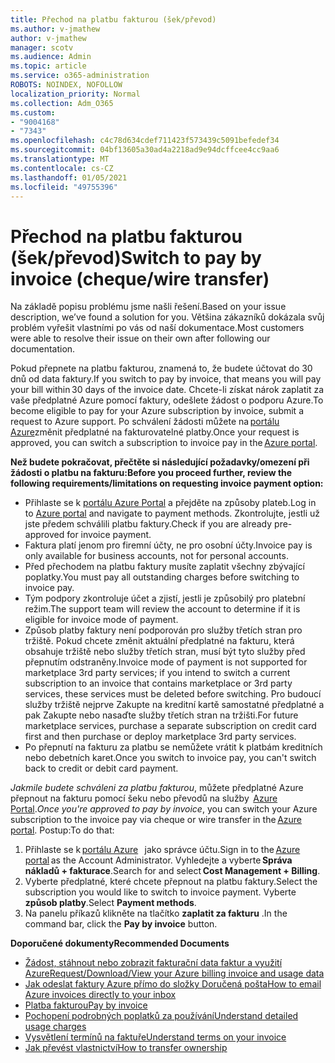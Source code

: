 ```yaml
---
title: Přechod na platbu fakturou (šek/převod)
ms.author: v-jmathew
author: v-jmathew
manager: scotv
ms.audience: Admin
ms.topic: article
ms.service: o365-administration
ROBOTS: NOINDEX, NOFOLLOW
localization_priority: Normal
ms.collection: Adm_O365
ms.custom:
- "9004168"
- "7343"
ms.openlocfilehash: c4c78d634cdef711423f573439c5091befedef34
ms.sourcegitcommit: 04bf13605a30ad4a2218ad9e94dcffcee4cc9aa6
ms.translationtype: MT
ms.contentlocale: cs-CZ
ms.lasthandoff: 01/05/2021
ms.locfileid: "49755396"
---
```

# <a name="switch-to-pay-by-invoice-chequewire-transfer"></a><span data-ttu-id="f3182-102">Přechod na platbu fakturou (šek/převod)</span><span class="sxs-lookup"><span data-stu-id="f3182-102">Switch to pay by invoice (cheque/wire transfer)</span></span>

<span data-ttu-id="f3182-103">Na základě popisu problému jsme našli řešení.</span><span class="sxs-lookup"><span data-stu-id="f3182-103">Based on your issue description, we’ve found a solution for you.</span></span> <span data-ttu-id="f3182-104">Většina zákazníků dokázala svůj problém vyřešit vlastními po vás od naší dokumentace.</span><span class="sxs-lookup"><span data-stu-id="f3182-104">Most customers were able to resolve their issue on their own after following our documentation.</span></span>

<span data-ttu-id="f3182-105">Pokud přepnete na platbu fakturou, znamená to, že budete účtovat do 30 dnů od data faktury.</span><span class="sxs-lookup"><span data-stu-id="f3182-105">If you switch to pay by invoice, that means you will pay your bill within 30 days of the invoice date.</span></span> <span data-ttu-id="f3182-106">Chcete-li získat nárok zaplatit za vaše předplatné Azure pomocí faktury, odešlete žádost o podporu Azure.</span><span class="sxs-lookup"><span data-stu-id="f3182-106">To become eligible to pay for your Azure subscription by invoice, submit a request to Azure support.</span></span> <span data-ttu-id="f3182-107">Po schválení žádosti můžete na [portálu Azure](https://portal.azure.com/)změnit předplatné na fakturovatelné platby.</span><span class="sxs-lookup"><span data-stu-id="f3182-107">Once your request is approved, you can switch a subscription to invoice pay in the [Azure portal](https://portal.azure.com/).</span></span>

<span data-ttu-id="f3182-108">**Než budete pokračovat, přečtěte si následující požadavky/omezení při žádosti o platbu na fakturu:**</span><span class="sxs-lookup"><span data-stu-id="f3182-108">**Before you proceed further, review the following requirements/limitations on requesting invoice payment option:**</span></span>

- <span data-ttu-id="f3182-109">Přihlaste se k [portálu Azure Portal](https://portal.azure.com/) a přejděte na způsoby plateb.</span><span class="sxs-lookup"><span data-stu-id="f3182-109">Log in to [Azure portal](https://portal.azure.com/) and navigate to payment methods.</span></span> <span data-ttu-id="f3182-110">Zkontrolujte, jestli už jste předem schválili platbu faktury.</span><span class="sxs-lookup"><span data-stu-id="f3182-110">Check if you are already pre-approved for invoice payment.</span></span>
- <span data-ttu-id="f3182-111">Faktura platí jenom pro firemní účty, ne pro osobní účty.</span><span class="sxs-lookup"><span data-stu-id="f3182-111">Invoice pay is only available for business accounts, not for personal accounts.</span></span>
- <span data-ttu-id="f3182-112">Před přechodem na platbu faktury musíte zaplatit všechny zbývající poplatky.</span><span class="sxs-lookup"><span data-stu-id="f3182-112">You must pay all outstanding charges before switching to invoice pay.</span></span>
- <span data-ttu-id="f3182-113">Tým podpory zkontroluje účet a zjistí, jestli je způsobilý pro platební režim.</span><span class="sxs-lookup"><span data-stu-id="f3182-113">The support team will review the account to determine if it is eligible for invoice mode of payment.</span></span>
- <span data-ttu-id="f3182-114">Způsob platby faktury není podporován pro služby třetích stran pro tržiště. Pokud chcete změnit aktuální předplatné na fakturu, která obsahuje tržiště nebo služby třetích stran, musí být tyto služby před přepnutím odstraněny.</span><span class="sxs-lookup"><span data-stu-id="f3182-114">Invoice mode of payment is not supported for marketplace 3rd party services; if you intend to switch a current subscription to an invoice that contains marketplace or 3rd party services, these services must be deleted before switching.</span></span> <span data-ttu-id="f3182-115">Pro budoucí služby tržiště nejprve Zakupte na kreditní kartě samostatné předplatné a pak Zakupte nebo nasaďte služby třetích stran na tržišti.</span><span class="sxs-lookup"><span data-stu-id="f3182-115">For future marketplace services, purchase a separate subscription on credit card first and then purchase or deploy marketplace 3rd party services.</span></span>
- <span data-ttu-id="f3182-116">Po přepnutí na fakturu za platbu se nemůžete vrátit k platbám kreditních nebo debetních karet.</span><span class="sxs-lookup"><span data-stu-id="f3182-116">Once you switch to invoice pay, you can't switch back to credit or debit card payment.</span></span>

<span data-ttu-id="f3182-117">*Jakmile budete schváleni za platbu fakturou*, můžete předplatné Azure přepnout na fakturu pomocí šeku nebo převodů na služby  [Azure Portal](https://portal.azure.com/).</span><span class="sxs-lookup"><span data-stu-id="f3182-117">*Once you're approved to pay by invoice*, you can switch your Azure subscription to the invoice pay via cheque or wire transfer in the [Azure portal](https://portal.azure.com/).</span></span>
<span data-ttu-id="f3182-118">Postup:</span><span class="sxs-lookup"><span data-stu-id="f3182-118">To do that:</span></span>

1. <span data-ttu-id="f3182-119">Přihlaste se k [portálu Azure](https://portal.azure.com/)   jako správce účtu.</span><span class="sxs-lookup"><span data-stu-id="f3182-119">Sign in to the [Azure portal](https://portal.azure.com/) as the Account Administrator.</span></span> <span data-ttu-id="f3182-120">Vyhledejte a vyberte **Správa nákladů + fakturace**.</span><span class="sxs-lookup"><span data-stu-id="f3182-120">Search for and select **Cost Management + Billing**.</span></span>
2. <span data-ttu-id="f3182-121">Vyberte předplatné, které chcete přepnout na platbu faktury.</span><span class="sxs-lookup"><span data-stu-id="f3182-121">Select the subscription you would like to switch to invoice payment.</span></span> <span data-ttu-id="f3182-122">Vyberte **způsob platby**.</span><span class="sxs-lookup"><span data-stu-id="f3182-122">Select **Payment methods**.</span></span>
3. <span data-ttu-id="f3182-123">Na panelu příkazů klikněte na tlačítko **zaplatit za fakturu** .</span><span class="sxs-lookup"><span data-stu-id="f3182-123">In the command bar, click the **Pay by invoice** button.</span></span>

<span data-ttu-id="f3182-124">**Doporučené dokumenty**</span><span class="sxs-lookup"><span data-stu-id="f3182-124">**Recommended Documents**</span></span>

- [<span data-ttu-id="f3182-125">Žádost, stáhnout nebo zobrazit fakturační data faktur a využití Azure</span><span class="sxs-lookup"><span data-stu-id="f3182-125">Request/Download/View your Azure billing invoice and usage data</span></span>](https://docs.microsoft.com/azure/billing/billing-download-azure-invoice-daily-usage-date)
- [<span data-ttu-id="f3182-126">Jak odeslat faktury Azure přímo do složky Doručená pošta</span><span class="sxs-lookup"><span data-stu-id="f3182-126">How to email Azure invoices directly to your inbox</span></span>](https://docs.microsoft.com/azure/billing/billing-download-azure-invoice-daily-usage-date)
- [<span data-ttu-id="f3182-127">Platba fakturou</span><span class="sxs-lookup"><span data-stu-id="f3182-127">Pay by invoice</span></span>](https://docs.microsoft.com/azure/billing/billing-how-to-pay-by-invoice)
- [<span data-ttu-id="f3182-128">Pochopení podrobných poplatků za používání</span><span class="sxs-lookup"><span data-stu-id="f3182-128">Understand detailed usage charges</span></span>](https://docs.microsoft.com/azure/billing/billing-understand-your-bill)
- [<span data-ttu-id="f3182-129">Vysvětlení termínů na faktuře</span><span class="sxs-lookup"><span data-stu-id="f3182-129">Understand terms on your invoice</span></span>](https://docs.microsoft.com/azure/billing/billing-understand-your-invoice)
- [<span data-ttu-id="f3182-130">Jak převést vlastnictví</span><span class="sxs-lookup"><span data-stu-id="f3182-130">How to transfer ownership</span></span>](https://docs.microsoft.com/azure/billing/billing-subscription-transfer)
